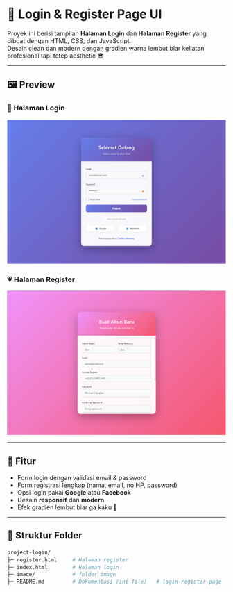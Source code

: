 # 🔐 Login & Register Page UI

Proyek ini berisi tampilan **Halaman Login** dan **Halaman Register** yang dibuat dengan HTML, CSS, dan JavaScript.  
Desain clean dan modern dengan gradien warna lembut biar keliatan profesional tapi tetep aesthetic 😎

---

## 🖼️ Preview

### 💜 Halaman Login
![Login Page](image/login.png)

### 💗 Halaman Register
![Register Page](image/registert.png)

---

## 🚀 Fitur
- Form login dengan validasi email & password  
- Form registrasi lengkap (nama, email, no HP, password)  
- Opsi login pakai **Google** atau **Facebook**  
- Desain **responsif** dan **modern**  
- Efek gradien lembut biar ga kaku 🩵

---

## 📂 Struktur Folder
```bash
project-login/
├─ register.html     # Halaman register  
├─ index.html        # Halaman login
├─ image/            # folder image
├─ README.md         # Dokumentasi (ini file)   # login-register-page
